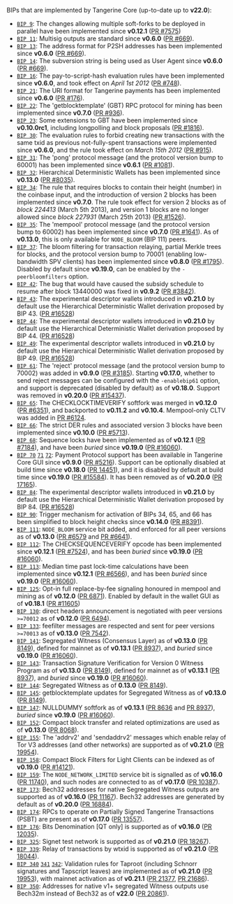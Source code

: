 BIPs that are implemented by Tangerine Core (up-to-date up to **v22.0**):

* [`BIP 9`](https://github.com/tangerine/bips/blob/master/bip-0009.mediawiki): The changes allowing multiple soft-forks to be deployed in parallel have been implemented since **v0.12.1**  ([PR #7575](https://github.com/tangerine/tangerine/pull/7575))
* [`BIP 11`](https://github.com/tangerine/bips/blob/master/bip-0011.mediawiki): Multisig outputs are standard since **v0.6.0** ([PR #669](https://github.com/tangerine/tangerine/pull/669)).
* [`BIP 13`](https://github.com/tangerine/bips/blob/master/bip-0013.mediawiki): The address format for P2SH addresses has been implemented since **v0.6.0** ([PR #669](https://github.com/tangerine/tangerine/pull/669)).
* [`BIP 14`](https://github.com/tangerine/bips/blob/master/bip-0014.mediawiki): The subversion string is being used as User Agent since **v0.6.0** ([PR #669](https://github.com/tangerine/tangerine/pull/669)).
* [`BIP 16`](https://github.com/tangerine/bips/blob/master/bip-0016.mediawiki): The pay-to-script-hash evaluation rules have been implemented since **v0.6.0**, and took effect on *April 1st 2012* ([PR #748](https://github.com/tangerine/tangerine/pull/748)).
* [`BIP 21`](https://github.com/tangerine/bips/blob/master/bip-0021.mediawiki): The URI format for Tangerine payments has been implemented since **v0.6.0** ([PR #176](https://github.com/tangerine/tangerine/pull/176)).
* [`BIP 22`](https://github.com/tangerine/bips/blob/master/bip-0022.mediawiki): The 'getblocktemplate' (GBT) RPC protocol for mining has been implemented since **v0.7.0** ([PR #936](https://github.com/tangerine/tangerine/pull/936)).
* [`BIP 23`](https://github.com/tangerine/bips/blob/master/bip-0023.mediawiki): Some extensions to GBT have been implemented since **v0.10.0rc1**, including longpolling and block proposals ([PR #1816](https://github.com/tangerine/tangerine/pull/1816)).
* [`BIP 30`](https://github.com/tangerine/bips/blob/master/bip-0030.mediawiki): The evaluation rules to forbid creating new transactions with the same txid as previous not-fully-spent transactions were implemented since **v0.6.0**, and the rule took effect on *March 15th 2012* ([PR #915](https://github.com/tangerine/tangerine/pull/915)).
* [`BIP 31`](https://github.com/tangerine/bips/blob/master/bip-0031.mediawiki): The 'pong' protocol message (and the protocol version bump to 60001) has been implemented since **v0.6.1** ([PR #1081](https://github.com/tangerine/tangerine/pull/1081)).
* [`BIP 32`](https://github.com/tangerine/bips/blob/master/bip-0032.mediawiki): Hierarchical Deterministic Wallets has been implemented since **v0.13.0** ([PR #8035](https://github.com/tangerine/tangerine/pull/8035)).
* [`BIP 34`](https://github.com/tangerine/bips/blob/master/bip-0034.mediawiki): The rule that requires blocks to contain their height (number) in the coinbase input, and the introduction of version 2 blocks has been implemented since **v0.7.0**. The rule took effect for version 2 blocks as of *block 224413* (March 5th 2013), and version 1 blocks are no longer allowed since *block 227931* (March 25th 2013) ([PR #1526](https://github.com/tangerine/tangerine/pull/1526)).
* [`BIP 35`](https://github.com/tangerine/bips/blob/master/bip-0035.mediawiki): The 'mempool' protocol message (and the protocol version bump to 60002) has been implemented since **v0.7.0** ([PR #1641](https://github.com/tangerine/tangerine/pull/1641)). As of **v0.13.0**, this is only available for `NODE_BLOOM` (BIP 111) peers.
* [`BIP 37`](https://github.com/tangerine/bips/blob/master/bip-0037.mediawiki): The bloom filtering for transaction relaying, partial Merkle trees for blocks, and the protocol version bump to 70001 (enabling low-bandwidth SPV clients) has been implemented since **v0.8.0** ([PR #1795](https://github.com/tangerine/tangerine/pull/1795)). Disabled by default since **v0.19.0**, can be enabled by the `-peerbloomfilters` option.
* [`BIP 42`](https://github.com/tangerine/bips/blob/master/bip-0042.mediawiki): The bug that would have caused the subsidy schedule to resume after block 13440000 was fixed in **v0.9.2** ([PR #3842](https://github.com/tangerine/tangerine/pull/3842)).
* [`BIP 43`](https://github.com/tangerine/bips/blob/master/bip-0043.mediawiki): The experimental descriptor wallets introduced in **v0.21.0** by default use the Hierarchical Deterministic Wallet derivation proposed by BIP 43. ([PR #16528](https://github.com/tangerine/tangerine/pull/16528))
* [`BIP 44`](https://github.com/tangerine/bips/blob/master/bip-0044.mediawiki): The experimental descriptor wallets introduced in **v0.21.0** by default use the Hierarchical Deterministic Wallet derivation proposed by BIP 44. ([PR #16528](https://github.com/tangerine/tangerine/pull/16528))
* [`BIP 49`](https://github.com/tangerine/bips/blob/master/bip-0049.mediawiki): The experimental descriptor wallets introduced in **v0.21.0** by default use the Hierarchical Deterministic Wallet derivation proposed by BIP 49. ([PR #16528](https://github.com/tangerine/tangerine/pull/16528))
* [`BIP 61`](https://github.com/tangerine/bips/blob/master/bip-0061.mediawiki): The 'reject' protocol message (and the protocol version bump to 70002) was added in **v0.9.0** ([PR #3185](https://github.com/tangerine/tangerine/pull/3185)). Starting **v0.17.0**, whether to send reject messages can be configured with the `-enablebip61` option, and support is deprecated (disabled by default) as of **v0.18.0**. Support was removed in **v0.20.0** ([PR #15437](https://github.com/tangerine/tangerine/pull/15437)).
* [`BIP 65`](https://github.com/tangerine/bips/blob/master/bip-0065.mediawiki): The CHECKLOCKTIMEVERIFY softfork was merged in **v0.12.0** ([PR #6351](https://github.com/tangerine/tangerine/pull/6351)), and backported to **v0.11.2** and **v0.10.4**. Mempool-only CLTV was added in [PR #6124](https://github.com/tangerine/tangerine/pull/6124).
* [`BIP 66`](https://github.com/tangerine/bips/blob/master/bip-0066.mediawiki): The strict DER rules and associated version 3 blocks have been implemented since **v0.10.0** ([PR #5713](https://github.com/tangerine/tangerine/pull/5713)).
* [`BIP 68`](https://github.com/tangerine/bips/blob/master/bip-0068.mediawiki): Sequence locks have been implemented as of **v0.12.1**  ([PR #7184](https://github.com/tangerine/tangerine/pull/7184)), and have been *buried* since **v0.19.0** ([PR #16060](https://github.com/tangerine/tangerine/pull/16060)).
* [`BIP 70`](https://github.com/tangerine/bips/blob/master/bip-0070.mediawiki) [`71`](https://github.com/tangerine/bips/blob/master/bip-0071.mediawiki) [`72`](https://github.com/tangerine/bips/blob/master/bip-0072.mediawiki):
  Payment Protocol support has been available in Tangerine Core GUI since **v0.9.0** ([PR #5216](https://github.com/tangerine/tangerine/pull/5216)).
  Support can be optionally disabled at build time since **v0.18.0** ([PR 14451](https://github.com/tangerine/tangerine/pull/14451)),
  and it is disabled by default at build time since **v0.19.0** ([PR #15584](https://github.com/tangerine/tangerine/pull/15584)).
  It has been removed as of **v0.20.0** ([PR 17165](https://github.com/tangerine/tangerine/pull/17165)).
* [`BIP 84`](https://github.com/tangerine/bips/blob/master/bip-0084.mediawiki): The experimental descriptor wallets introduced in **v0.21.0** by default use the Hierarchical Deterministic Wallet derivation proposed by BIP 84. ([PR #16528](https://github.com/tangerine/tangerine/pull/16528))
* [`BIP 90`](https://github.com/tangerine/bips/blob/master/bip-0090.mediawiki): Trigger mechanism for activation of BIPs 34, 65, and 66 has been simplified to block height checks since **v0.14.0** ([PR #8391](https://github.com/tangerine/tangerine/pull/8391)).
* [`BIP 111`](https://github.com/tangerine/bips/blob/master/bip-0111.mediawiki): `NODE_BLOOM` service bit added, and enforced for all peer versions as of **v0.13.0** ([PR #6579](https://github.com/tangerine/tangerine/pull/6579) and [PR #6641](https://github.com/tangerine/tangerine/pull/6641)).
* [`BIP 112`](https://github.com/tangerine/bips/blob/master/bip-0112.mediawiki): The CHECKSEQUENCEVERIFY opcode has been implemented since **v0.12.1** ([PR #7524](https://github.com/tangerine/tangerine/pull/7524)), and has been *buried* since **v0.19.0** ([PR #16060](https://github.com/tangerine/tangerine/pull/16060)).
* [`BIP 113`](https://github.com/tangerine/bips/blob/master/bip-0113.mediawiki): Median time past lock-time calculations have been implemented since **v0.12.1** ([PR #6566](https://github.com/tangerine/tangerine/pull/6566)), and has been *buried* since **v0.19.0** ([PR #16060](https://github.com/tangerine/tangerine/pull/16060)).
* [`BIP 125`](https://github.com/tangerine/bips/blob/master/bip-0125.mediawiki): Opt-in full replace-by-fee signaling honoured in mempool and mining as of **v0.12.0** ([PR 6871](https://github.com/tangerine/tangerine/pull/6871)). Enabled by default in the wallet GUI as of **v0.18.1** ([PR #11605](https://github.com/tangerine/tangerine/pull/11605))
* [`BIP 130`](https://github.com/tangerine/bips/blob/master/bip-0130.mediawiki): direct headers announcement is negotiated with peer versions `>=70012` as of **v0.12.0** ([PR 6494](https://github.com/tangerine/tangerine/pull/6494)).
* [`BIP 133`](https://github.com/tangerine/bips/blob/master/bip-0133.mediawiki): feefilter messages are respected and sent for peer versions `>=70013` as of **v0.13.0** ([PR 7542](https://github.com/tangerine/tangerine/pull/7542)).
* [`BIP 141`](https://github.com/tangerine/bips/blob/master/bip-0141.mediawiki): Segregated Witness (Consensus Layer) as of **v0.13.0** ([PR 8149](https://github.com/tangerine/tangerine/pull/8149)), defined for mainnet as of **v0.13.1** ([PR 8937](https://github.com/tangerine/tangerine/pull/8937)), and *buried* since **v0.19.0** ([PR #16060](https://github.com/tangerine/tangerine/pull/16060)).
* [`BIP 143`](https://github.com/tangerine/bips/blob/master/bip-0143.mediawiki): Transaction Signature Verification for Version 0 Witness Program as of **v0.13.0** ([PR 8149](https://github.com/tangerine/tangerine/pull/8149)), defined for mainnet as of **v0.13.1** ([PR 8937](https://github.com/tangerine/tangerine/pull/8937)), and *buried* since **v0.19.0** ([PR #16060](https://github.com/tangerine/tangerine/pull/16060)).
* [`BIP 144`](https://github.com/tangerine/bips/blob/master/bip-0144.mediawiki): Segregated Witness as of **0.13.0** ([PR 8149](https://github.com/tangerine/tangerine/pull/8149)).
* [`BIP 145`](https://github.com/tangerine/bips/blob/master/bip-0145.mediawiki): getblocktemplate updates for Segregated Witness as of **v0.13.0** ([PR 8149](https://github.com/tangerine/tangerine/pull/8149)).
* [`BIP 147`](https://github.com/tangerine/bips/blob/master/bip-0147.mediawiki): NULLDUMMY softfork as of **v0.13.1** ([PR 8636](https://github.com/tangerine/tangerine/pull/8636) and [PR 8937](https://github.com/tangerine/tangerine/pull/8937)), *buried* since **v0.19.0** ([PR #16060](https://github.com/tangerine/tangerine/pull/16060)).
* [`BIP 152`](https://github.com/tangerine/bips/blob/master/bip-0152.mediawiki): Compact block transfer and related optimizations are used as of **v0.13.0** ([PR 8068](https://github.com/tangerine/tangerine/pull/8068)).
* [`BIP 155`](https://github.com/tangerine/bips/blob/master/bip-0155.mediawiki): The 'addrv2' and 'sendaddrv2' messages which enable relay of Tor V3 addresses (and other networks) are supported as of **v0.21.0** ([PR 19954](https://github.com/tangerine/tangerine/pull/19954)).
* [`BIP 158`](https://github.com/tangerine/bips/blob/master/bip-0158.mediawiki): Compact Block Filters for Light Clients can be indexed as of **v0.19.0** ([PR #14121](https://github.com/tangerine/tangerine/pull/14121)).
* [`BIP 159`](https://github.com/tangerine/bips/blob/master/bip-0159.mediawiki): The `NODE_NETWORK_LIMITED` service bit is signalled as of **v0.16.0** ([PR 11740](https://github.com/tangerine/tangerine/pull/11740)), and such nodes are connected to as of **v0.17.0** ([PR 10387](https://github.com/tangerine/tangerine/pull/10387)).
* [`BIP 173`](https://github.com/tangerine/bips/blob/master/bip-0173.mediawiki): Bech32 addresses for native Segregated Witness outputs are supported as of **v0.16.0** ([PR 11167](https://github.com/tangerine/tangerine/pull/11167)). Bech32 addresses are generated by default as of **v0.20.0** ([PR 16884](https://github.com/tangerine/tangerine/pull/16884)).
* [`BIP 174`](https://github.com/tangerine/bips/blob/master/bip-0174.mediawiki): RPCs to operate on Partially Signed Tangerine Transactions (PSBT) are present as of **v0.17.0** ([PR 13557](https://github.com/tangerine/tangerine/pull/13557)).
* [`BIP 176`](https://github.com/tangerine/bips/blob/master/bip-0176.mediawiki): Bits Denomination [QT only] is supported as of **v0.16.0** ([PR 12035](https://github.com/tangerine/tangerine/pull/12035)).
* [`BIP 325`](https://github.com/tangerine/bips/blob/master/bip-0325.mediawiki): Signet test network is supported as of **v0.21.0** ([PR 18267](https://github.com/tangerine/tangerine/pull/18267)).
* [`BIP 339`](https://github.com/tangerine/bips/blob/master/bip-0339.mediawiki): Relay of transactions by wtxid is supported as of **v0.21.0** ([PR 18044](https://github.com/tangerine/tangerine/pull/18044)).
* [`BIP 340`](https://github.com/tangerine/bips/blob/master/bip-0340.mediawiki)
  [`341`](https://github.com/tangerine/bips/blob/master/bip-0341.mediawiki)
  [`342`](https://github.com/tangerine/bips/blob/master/bip-0342.mediawiki):
  Validation rules for Taproot (including Schnorr signatures and Tapscript
  leaves) are implemented as of **v0.21.0** ([PR 19953](https://github.com/tangerine/tangerine/pull/19953)),
  with mainnet activation as of **v0.21.1** ([PR 21377](https://github.com/tangerine/tangerine/pull/21377),
  [PR 21686](https://github.com/tangerine/tangerine/pull/21686)).
* [`BIP 350`](https://github.com/tangerine/bips/blob/master/bip-0350.mediawiki): Addresses for native v1+ segregated Witness outputs use Bech32m instead of Bech32 as of **v22.0** ([PR 20861](https://github.com/tangerine/tangerine/pull/20861)).
